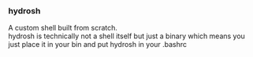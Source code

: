 ### hydrosh
A custom shell built from scratch.<br>
hydrosh is technically not a shell itself 
but just a binary which means you just 
place it in your bin and put hydrosh in 
your .bashrc